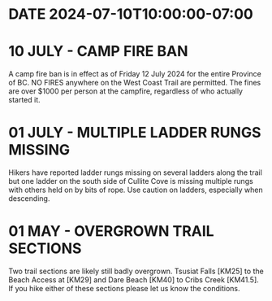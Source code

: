 # DATE 2024-07-10T10:00:00-07:00

# 10 JULY - CAMP FIRE BAN
A camp fire ban is in effect as of Friday 12 July 2024 for the entire Province of BC. NO FIRES anywhere on the West Coast Trail are permitted. The fines are over $1000 per person at the campfire, regardless of who actually started it.
  
# 01 JULY - MULTIPLE LADDER RUNGS MISSING
Hikers have reported ladder rungs missing on several ladders along the trail but one ladder on the south side of Cullite Cove is missing multiple rungs with others held on by bits of rope. Use caution on ladders, especially when descending. 
  
# 01 MAY - OVERGROWN TRAIL SECTIONS
Two trail sections are likely still badly overgrown. Tsusiat Falls [KM25] to the Beach Access at [KM29] and Dare Beach [KM40] to Cribs Creek [KM41.5]. If you hike either of these sections please let us know the conditions.

